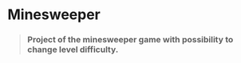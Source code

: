 # Minesweeper

> ### Project of the minesweeper game with possibility to change level difficulty.


